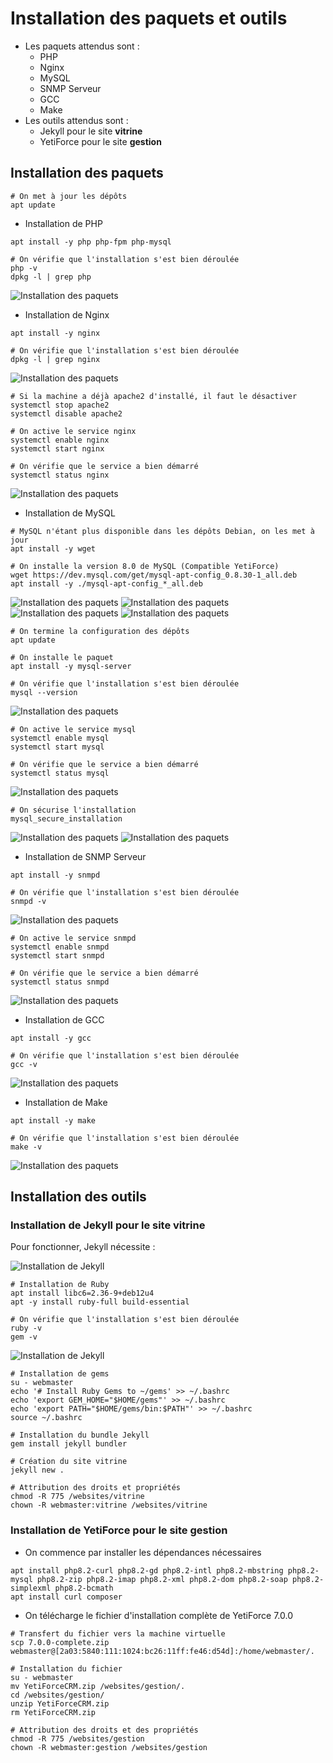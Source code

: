 # Installation des paquets et outils

- Les paquets attendus sont :
    - PHP
    - Nginx
    - MySQL
    - SNMP Serveur
    - GCC
    - Make
- Les outils attendus sont :
    - Jekyll pour le site **vitrine**
    - YetiForce pour le site **gestion**

## Installation des paquets

```
# On met à jour les dépôts
apt update
```

- Installation de PHP
```
apt install -y php php-fpm php-mysql

# On vérifie que l'installation s'est bien déroulée
php -v
dpkg -l | grep php
```

![Installation des paquets](../Images/InstallationPaquetsOutils/InstallationPaquetsOutils1.png)


- Installation de Nginx
```
apt install -y nginx

# On vérifie que l'installation s'est bien déroulée
dpkg -l | grep nginx
```

![Installation des paquets](../Images/InstallationPaquetsOutils/InstallationPaquetsOutils2.png)

```
# Si la machine a déjà apache2 d'installé, il faut le désactiver
systemctl stop apache2
systemctl disable apache2

# On active le service nginx
systemctl enable nginx
systemctl start nginx

# On vérifie que le service a bien démarré
systemctl status nginx
```

![Installation des paquets](../Images/InstallationPaquetsOutils/InstallationPaquetsOutils3.png)

- Installation de MySQL
```
# MySQL n'étant plus disponible dans les dépôts Debian, on les met à jour
apt install -y wget

# On installe la version 8.0 de MySQL (Compatible YetiForce) 
wget https://dev.mysql.com/get/mysql-apt-config_0.8.30-1_all.deb
apt install -y ./mysql-apt-config_*_all.deb
```

![Installation des paquets](../Images/InstallationPaquetsOutils/InstallationPaquetsOutils6.png)
![Installation des paquets](../Images/InstallationPaquetsOutils/InstallationPaquetsOutils7.png)
![Installation des paquets](../Images/InstallationPaquetsOutils/InstallationPaquetsOutils8.png)
![Installation des paquets](../Images/InstallationPaquetsOutils/InstallationPaquetsOutils9.png)

```
# On termine la configuration des dépôts
apt update

# On installe le paquet
apt install -y mysql-server

# On vérifie que l'installation s'est bien déroulée
mysql --version
```

![Installation des paquets](../Images/InstallationPaquetsOutils/InstallationPaquetsOutils10.png)

```
# On active le service mysql
systemctl enable mysql
systemctl start mysql

# On vérifie que le service a bien démarré
systemctl status mysql
```

![Installation des paquets](../Images/InstallationPaquetsOutils/InstallationPaquetsOutils11.png)

```
# On sécurise l'installation
mysql_secure_installation
```

![Installation des paquets](../Images/InstallationPaquetsOutils/InstallationPaquetsOutils12.png)
![Installation des paquets](../Images/InstallationPaquetsOutils/InstallationPaquetsOutils13.png)

- Installation de SNMP Serveur
```
apt install -y snmpd

# On vérifie que l'installation s'est bien déroulée
snmpd -v
```

![Installation des paquets](../Images/InstallationPaquetsOutils/InstallationPaquetsOutils14.png)

```
# On active le service snmpd
systemctl enable snmpd
systemctl start snmpd

# On vérifie que le service a bien démarré
systemctl status snmpd
```

![Installation des paquets](../Images/InstallationPaquetsOutils/InstallationPaquetsOutils15.png)

- Installation de GCC
```
apt install -y gcc

# On vérifie que l'installation s'est bien déroulée
gcc -v
```

![Installation des paquets](../Images/InstallationPaquetsOutils/InstallationPaquetsOutils16.png)

- Installation de Make
```
apt install -y make

# On vérifie que l'installation s'est bien déroulée
make -v
```

![Installation des paquets](../Images/InstallationPaquetsOutils/InstallationPaquetsOutils17.png)

## Installation des outils

### Installation de Jekyll pour le site vitrine

Pour fonctionner, Jekyll nécessite :

![Installation de Jekyll](../Images/InstallationPaquetsOutils/InstallationPaquetsOutils18.png)

```
# Installation de Ruby
apt install libc6=2.36-9+deb12u4
apt -y install ruby-full build-essential

# On vérifie que l'installation s'est bien déroulée
ruby -v
gem -v
```

![Installation de Jekyll](../Images/InstallationPaquetsOutils/InstallationPaquetsOutils19.png)

```
# Installation de gems
su - webmaster
echo '# Install Ruby Gems to ~/gems' >> ~/.bashrc
echo 'export GEM_HOME="$HOME/gems"' >> ~/.bashrc
echo 'export PATH="$HOME/gems/bin:$PATH"' >> ~/.bashrc
source ~/.bashrc

# Installation du bundle Jekyll
gem install jekyll bundler

# Création du site vitrine
jekyll new .

# Attribution des droits et propriétés
chmod -R 775 /websites/vitrine
chown -R webmaster:vitrine /websites/vitrine
```

### Installation de YetiForce pour le site gestion

- On commence par installer les dépendances nécessaires
```
apt install php8.2-curl php8.2-gd php8.2-intl php8.2-mbstring php8.2-mysql php8.2-zip php8.2-imap php8.2-xml php8.2-dom php8.2-soap php8.2-simplexml php8.2-bcmath
apt install curl composer
```

- On télécharge le fichier d'installation complète de YetiForce 7.0.0

```
# Transfert du fichier vers la machine virtuelle
scp 7.0.0-complete.zip webmaster@[2a03:5840:111:1024:bc26:11ff:fe46:d54d]:/home/webmaster/.

# Installation du fichier
su - webmaster
mv YetiForceCRM.zip /websites/gestion/.
cd /websites/gestion/
unzip YetiForceCRM.zip
rm YetiForceCRM.zip

# Attribution des droits et des propriétés
chmod -R 775 /websites/gestion
chown -R webmaster:gestion /websites/gestion
```
